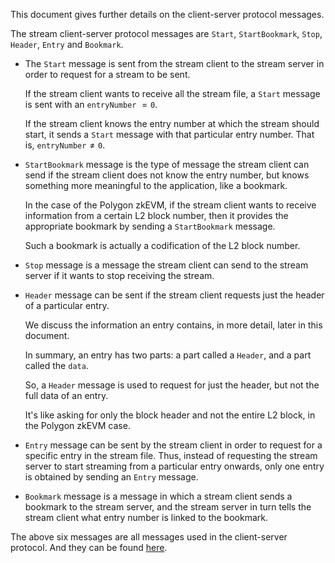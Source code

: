 This document gives further details on the client-server protocol messages.

The stream client-server protocol messages are $\texttt{Start}$, $\texttt{StartBookmark}$, $\texttt{Stop}$, $\texttt{Header}$, $\texttt{Entry}$ and $\texttt{Bookmark}$​.

- The $\texttt{Start}$​​ message is sent from the stream client to the stream server in order to request for a stream to be sent.
    
    If the stream client wants to receive all the stream file, a $\texttt{Start}$ message is sent with an $\mathtt{entryNumber}$ $= \texttt{0}$.

    If the stream client knows the entry number at which the stream should start, it sends a $\texttt{Start}$ message with that particular entry number. That is, $\mathtt{entryNumber} \not= \texttt{0}$.

- $\texttt{StartBookmark}$ message is the type of message the stream client can send if the stream client does not know the entry number, but knows something more meaningful to the application, like a bookmark.
    
    In the case of the Polygon zkEVM, if the stream client wants to receive information from a certain L2 block number, then it provides the appropriate bookmark by sending a $\texttt{StartBookmark}$ message.

    Such a bookmark is actually a codification of the L2 block number.

- $\texttt{Stop}$ message is a message the stream client can send to the stream server if it wants to stop receiving the stream.
    
- $\texttt{Header}$ message can be sent if the stream client requests just the header of a particular entry.
    
    We discuss the information an entry contains, in more detail, later in this document.

    In summary, an entry has two parts: a part called a $\texttt{Header}$, and a part called the $\texttt{data}$.

    So, a $\texttt{Header}$ message is used to request for just the header, but not the full data of an entry.

    It's like asking for only the block header and not the entire L2 block, in the Polygon zkEVM case.

- $\texttt{Entry}$ message can be sent by the stream client in order to request for a specific entry in the stream file. Thus, instead of requesting the stream server to start streaming from a particular entry onwards, only one entry is obtained by sending an $\texttt{Entry}$ message.
    
- $\texttt{Bookmark}$ message is a message in which a stream client sends a bookmark to the stream server, and the stream server in turn tells the stream client what entry number is linked to the bookmark.

The above six messages are all messages used in the client-server protocol. And they can be found [here](https://github.com/0xPolygonHermez/zkevm-data-streamer#stream-tcp-commands).
